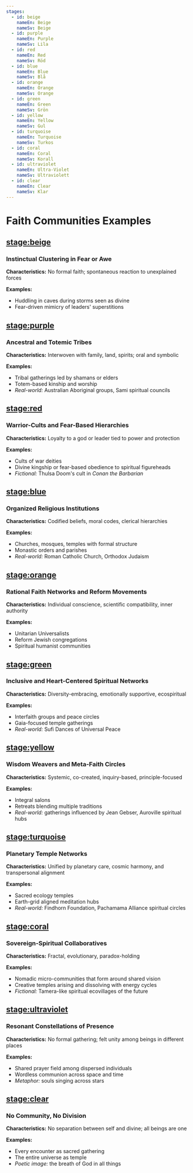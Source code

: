 ```yaml
---
stages:
  - id: beige
    nameEn: Beige
    nameSv: Beige
  - id: purple
    nameEn: Purple
    nameSv: Lila
  - id: red
    nameEn: Red
    nameSv: Röd
  - id: blue
    nameEn: Blue
    nameSv: Blå
  - id: orange
    nameEn: Orange
    nameSv: Orange
  - id: green
    nameEn: Green
    nameSv: Grön
  - id: yellow
    nameEn: Yellow
    nameSv: Gul
  - id: turquoise
    nameEn: Turquoise
    nameSv: Turkos
  - id: coral
    nameEn: Coral
    nameSv: Korall
  - id: ultraviolet
    nameEn: Ultra-Violet
    nameSv: Ultraviolett
  - id: clear
    nameEn: Clear
    nameSv: Klar
---
```


# Faith Communities Examples

## <stage:beige>

### Instinctual Clustering in Fear or Awe

**Characteristics:** No formal faith; spontaneous reaction to unexplained forces

**Examples:**
- Huddling in caves during storms seen as divine
- Fear-driven mimicry of leaders' superstitions

## <stage:purple>

### Ancestral and Totemic Tribes

**Characteristics:** Interwoven with family, land, spirits; oral and symbolic

**Examples:**
- Tribal gatherings led by shamans or elders
- Totem-based kinship and worship
- *Real-world:* Australian Aboriginal groups, Sami spiritual councils

## <stage:red>

### Warrior-Cults and Fear-Based Hierarchies

**Characteristics:** Loyalty to a god or leader tied to power and protection

**Examples:**
- Cults of war deities
- Divine kingship or fear-based obedience to spiritual figureheads
- *Fictional:* Thulsa Doom's cult in *Conan the Barbarian*

## <stage:blue>

### Organized Religious Institutions

**Characteristics:** Codified beliefs, moral codes, clerical hierarchies

**Examples:**
- Churches, mosques, temples with formal structure
- Monastic orders and parishes
- *Real-world:* Roman Catholic Church, Orthodox Judaism

## <stage:orange>

### Rational Faith Networks and Reform Movements

**Characteristics:** Individual conscience, scientific compatibility, inner authority

**Examples:**
- Unitarian Universalists
- Reform Jewish congregations
- Spiritual humanist communities

## <stage:green>

### Inclusive and Heart-Centered Spiritual Networks

**Characteristics:** Diversity-embracing, emotionally supportive, ecospiritual

**Examples:**
- Interfaith groups and peace circles
- Gaia-focused temple gatherings
- *Real-world:* Sufi Dances of Universal Peace

## <stage:yellow>

### Wisdom Weavers and Meta-Faith Circles

**Characteristics:** Systemic, co-created, inquiry-based, principle-focused

**Examples:**
- Integral salons
- Retreats blending multiple traditions
- *Real-world:* gatherings influenced by Jean Gebser, Auroville spiritual hubs

## <stage:turquoise>

### Planetary Temple Networks

**Characteristics:** Unified by planetary care, cosmic harmony, and transpersonal alignment

**Examples:**
- Sacred ecology temples
- Earth-grid aligned meditation hubs
- *Real-world:* Findhorn Foundation, Pachamama Alliance spiritual circles

## <stage:coral>

### Sovereign-Spiritual Collaboratives

**Characteristics:** Fractal, evolutionary, paradox-holding

**Examples:**
- Nomadic micro-communities that form around shared vision
- Creative temples arising and dissolving with energy cycles
- *Fictional:* Tamera-like spiritual ecovillages of the future

## <stage:ultraviolet>

### Resonant Constellations of Presence

**Characteristics:** No formal gathering; felt unity among beings in different places

**Examples:**
- Shared prayer field among dispersed individuals
- Wordless communion across space and time
- *Metaphor:* souls singing across stars

## <stage:clear>

### No Community, No Division

**Characteristics:** No separation between self and divine; all beings are one

**Examples:**
- Every encounter as sacred gathering
- The entire universe as temple
- *Poetic image:* the breath of God in all things

